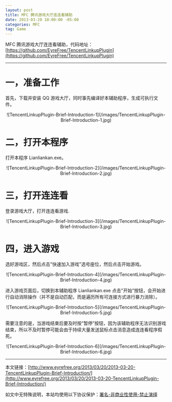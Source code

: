 ```yaml
---
layout: post
title: MFC 腾讯游戏大厅连连看辅助
date: 2013-03-20 10:00:00 -05:00
categories: MFC
tag: Game
---
```


MFC 腾讯游戏大厅连连看辅助，代码地址：  
[https://github.com/EyreFree/TencentLinkupPlugin](https://github.com/EyreFree/TencentLinkupPlugin)

---
# 一，准备工作

首先，下载并安装 QQ 游戏大厅，同时事先编译好本辅助程序，生成可执行文件。

<center>
![TencentLinkupPlugin-Brief-Introduction-1](/images/TencentLinkupPlugin-Brief-Introduction-1.jpg)
</center>

# 二，打开本程序

打开本程序 Lianliankan.exe。

<center>
![TencentLinkupPlugin-Brief-Introduction-2](/images/TencentLinkupPlugin-Brief-Introduction-2.jpg)
</center>

# 三，打开连连看

登录游戏大厅，打开连连看游戏.

<center>
![TencentLinkupPlugin-Brief-Introduction-3](/images/TencentLinkupPlugin-Brief-Introduction-3.jpg)
</center>

# 四，进入游戏

选好游戏区，然后点击"快速加入游戏"选号座位，然后点击开始游戏。

<center>
![TencentLinkupPlugin-Brief-Introduction-4](/images/TencentLinkupPlugin-Brief-Introduction-4.jpg)
</center>

进入游戏页面后，切换到本辅助程序 Lianliankan.exe 点击"开始"按钮，会开始进行自动消除操作（并不是自动匹配，而是遍历所有可连接方式进行暴力消除）。

<center>
![TencentLinkupPlugin-Brief-Introduction-5](/images/TencentLinkupPlugin-Brief-Introduction-5.jpg)
</center>

需要注意的是，当游戏结束后要及时按“暂停”按钮，因为该辅助程序无法识别游戏结束，所以不及时暂停可能会由于持续大量发送鼠标点击消息造成连连看程序假死。

<center>
![TencentLinkupPlugin-Brief-Introduction-6](/images/TencentLinkupPlugin-Brief-Introduction-6.jpg)
</center>


---
本文链接：[http://www.eyrefree.org/2013/03/20/2013-03-20-TencentLinkupPlugin-Brief-Introduction/](http://www.eyrefree.org/2013/03/20/2013-03-20-TencentLinkupPlugin-Brief-Introduction/)

如文中无特殊说明，本站均使用以下协议保护：[署名-非商业性使用-禁止演绎](http://creativecommons.org/licenses/by-nc-nd/3.0/cn/)
